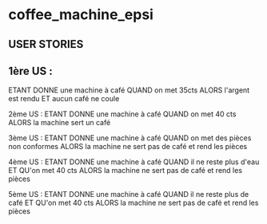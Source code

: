 # coffee_machine_epsi

## USER STORIES

1ère US :
---------------	
ETANT DONNE une machine à café
QUAND  on met 35cts
ALORS l'argent est rendu
ET aucun café ne coule

2ème US :
ETANT DONNE une machine à café
QUAND on met 40 cts
ALORS la machine sert un café

3ème US :
ETANT DONNE une machine à café
QUAND on met des pièces non conformes
ALORS la machine ne sert pas de café et rend les pièces

4ème US : 
ETANT DONNE une machine à café
QUAND il ne reste plus d'eau
ET QU'on met 40 cts
ALORS la machine ne sert pas de café et rend les pièces

5ème US : 
ETANT DONNE une machine à café
QUAND il ne reste plus de café
ET QU'on met 40 cts
ALORS la machine ne sert pas de café et rend les pièces
